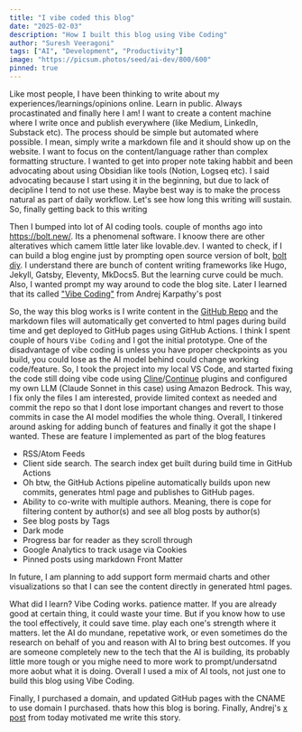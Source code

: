 ```yaml
---
title: "I vibe coded this blog"
date: "2025-02-03"
description: "How I built this blog using Vibe Coding"
author: "Suresh Veeragoni"
tags: ["AI", "Development", "Productivity"]
image: "https://picsum.photos/seed/ai-dev/800/600"
pinned: true
---
```


Like most people, I have been thinking to write about my experiences/learnings/opinions online. Learn in public. Always procastinated and finally here I am!
I want to create a content machine where I write once and publish everywhere (like Medium, LinkedIn, Substack etc).
The process should be simple but automated where possible. I mean, simply write a markdown file and it should show up on the website. I want to focus on the content/language rather than complex formatting structure. I wanted to get into proper note taking habbit and been advocating about using Obsidian like tools (Notion, Logseq etc). I said advocating because I start using it in the beginning, but due to lack of decipline I tend to not use these. Maybe best way is to make the process natural as part of daily workflow. Let's see how long this writing will sustain. So, finally getting back to this writing

Then I bumped into lot of AI coding tools. couple of months ago into https://bolt.new/. Its a phenomenal software. I knoow there are other alteratives which camem little later like lovable.dev. I wanted to check, if I can build a blog engine just by prompting open source version of bolt, [bolt diy](https://github.com/stackblitz-labs/bolt.diy). I understand there are bunch of content writing frameworks like Hugo, Jekyll, Gatsby, Eleventy, MkDocs5. But the learning curve could be much. Also, I wanted prompt my way around to code the blog site. Later I learned that its called ["Vibe Coding"](https://x.com/karpathy/status/1886192184808149383) from Andrej Karpathy's post

So, the way this blog works is I write content in the [GitHub Repo](https://github.com/veeragoni/blog/tree/main/content/posts) and the markdown files will automatically get converted to html pages during build time and get deployed to GitHub pages using GitHub Actions. I think I spent couple of hours `Vibe Coding` and I got the initial prototype. One of the disadvantage of vibe coding is unless you have proper checkpoints as you build, you could lose as the AI model behind could change working code/feature. So, I took the project into my local VS Code, and started fixing the code still doing vibe code using [Cline](https://github.com/cline/cline)/[Continue](https://github.com/continuedev/continue) plugins and configured my own LLM (Claude Sonnet in this case) using Amazon Bedrock. This way, I fix only the files I am interested, provide limited context as needed and commit the repo so that I dont lose important changes and revert to those commits in case the AI model modifies the whole thing. Overall, I tinkered around asking for adding bunch of features and finally it got the shape I wanted. These are feature I implemented as part of the blog features

- RSS/Atom Feeds
- Client side search. The search index get built during build time in GitHub Actions
- Oh btw, the GitHub Actions pipeline automatically builds upon new commits, generates html page and publishes to GitHub pages.
- Ability to co-write with multiple authors. Meaning, there is cope for filtering content by author(s) and see all blog posts by author(s)
- See blog posts by Tags
- Dark mode
- Progress bar for reader as they scroll through
- Google Analytics to track usage via Cookies
- Pinned posts using markdown Front Matter

In future, I am planning to add support form mermaid charts and other visualizations so that I can see the content directly in generated html pages. 

What did I learn? Vibe Coding works. patience matter. If you are already good at certain thing, it could waste your time. But if you know how to use the tool effectively, it could save time. play each one's strength where it matters. let the AI do mundane, repetative work, or even sometimes do the research on behalf of you and reason with AI to bring best outcomes. If you are someone completely new to the tech that the AI is building, its probably little more tough or you mighe need to more work to prompt/undersatnd more aobut what it is doing. Overall I used a mix of AI tools, not just one to build this blog using Vibe Coding. 

Finally, I purchased a domain, and updated GitHub pages with the CNAME to use domain I purchased. thats how this blog is boring. Finally, Andrej's [x post](https://x.com/karpathy/status/1886192184808149383) from today motivated me write this story.

